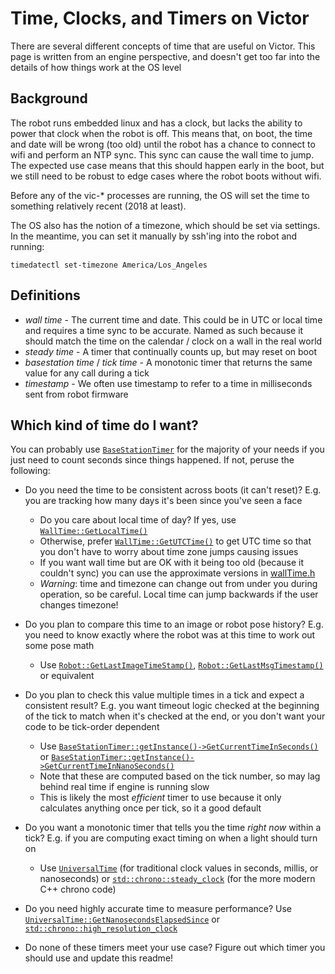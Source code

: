 # Time, Clocks, and Timers on Victor

There are several different concepts of time that are useful on Victor. This page is written from an engine
perspective, and doesn't get too far into the details of how things work at the OS level

## Background

The robot runs embedded linux and has a clock, but lacks the ability to power that clock when the robot is
off. This means that, on boot, the time and date will be wrong (too old) until the robot has a chance to
connect to wifi and perform an NTP sync. This sync can cause the wall time to jump. The expected use case
means that this should happen early in the boot, but we still need to be robust to edge cases where the robot
boots without wifi.

Before any of the vic-* processes are running, the OS will set the time to something relatively recent (2018
at least).

The OS also has the notion of a timezone, which should be set via settings. In the meantime, you can set it
manually by ssh'ing into the robot and running:
```
timedatectl set-timezone America/Los_Angeles
```

## Definitions

* _wall time_ - The current time and date. This could be in UTC or local time and requires a time sync to be
  accurate. Named as such because it should match the time on the calendar / clock on a wall in the real world
* _steady time_ - A timer that continually counts up, but may reset on boot
* _basestation time_ / _tick time_ - A monotonic timer that returns the same value for any call during a tick
* _timestamp_ - We often use timestamp to refer to a time in milliseconds sent from robot firmware

## Which kind of time do I want?

You can probably use [`BaseStationTimer`](../../coretech/common/engine/utils/timer.h) for the majority of your
needs if you just need to count seconds since things happened. If not, peruse the following:

* Do you need the time to be consistent across boots (it can't reset)? E.g. you are tracking how many days
  it's been since you've seen a face
    * Do you care about local time of day? If yes, use [`WallTime::GetLocalTime()`](../../engine/wallTime.h)
    * Otherwise, prefer [`WallTime::GetUTCTime()`](../../engine/wallTime.h) to get UTC time so that you don't
      have to worry about time zone jumps causing issues
    * If you want wall time but are OK with it being too old (because it couldn't sync) you can use the
      approximate versions in [wallTime.h](../../engine/wallTime.h)
    * *Warning*: time and timezone can change out from under you during operation, so be careful. Local time
      can jump backwards if the user changes timezone!

* Do you plan to compare this time to an image or robot pose history? E.g. you need to know exactly where the
  robot was at this time to work out some pose math
    * Use [`Robot::GetLastImageTimeStamp()`](../../engine/robot.h),
      [`Robot::GetLastMsgTimestamp()`](../../engine/robot.h) or equivalent

* Do you plan to check this value multiple times in a tick and expect a consistent result? E.g. you want
  timeout logic checked at the beginning of the tick to match when it's checked at the end, or you don't want
  your code to be tick-order dependent
    * Use
      [`BaseStationTimer::getInstance()->GetCurrentTimeInSeconds()`](../../coretech/common/engine/utils/timer.h)
      or
      [`BaseStationTimer::getInstance()->GetCurrentTimeInNanoSeconds()`](../../coretech/common/engine/utils/timer.h)
    * Note that these are computed based on the tick number, so may lag behind real time if engine is running
      slow
    * This is likely the most _efficient_ timer to use because it only calculates anything once per tick, so
      it a good default

* Do you want a monotonic timer that tells you the time _right now_ within a tick? E.g. if you are computing
  exact timing on when a light should turn on
    * Use [`UniversalTime`](../../lib/util/source/anki/util/time/universalTime.h) (for traditional clock
      values in seconds, millis, or nanoseconds) or
      [`std::chrono::steady_clock`](https://en.cppreference.com/w/cpp/chrono/steady_clock) (for the more
      modern C++ chrono code)

* Do you need highly accurate time to measure performance? Use
  [`UniversalTime::GetNanosecondsElapsedSince`](../../lib/util/source/anki/util/time/universalTime.h) or
  [`std::chrono::high_resolution_clock`](https://en.cppreference.com/w/cpp/chrono/high_resolution_clock)

* Do none of these timers meet your use case? Figure out which timer you should use and update this readme!
